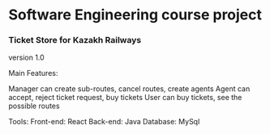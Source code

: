 # Software Engineering course project
### Ticket Store for Kazakh Railways

version 1.0
  
  Main Features:
  
  Manager can create sub-routes, cancel routes, create agents
  Agent can accept, reject ticket request, buy tickets
  User can buy tickets, see the possible routes
  
  Tools: 
  Front-end: React
  Back-end: Java
  Database: MySql 
  
  
  
